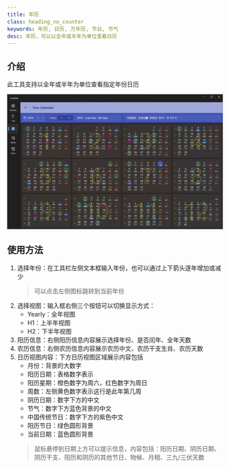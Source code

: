 ```yaml
---
title: 年历
class: heading_no_counter
keywords: 年历, 日历, 万年历, 节日, 节气
desc: 年历，可以以全年或半年为单位查看日历
---
```


## 介绍

此工具支持以全年或半年为单位查看指定年份日历

![](../../assets/images/ToolsSet/TS5.png)

## 使用方法

1. 选择年份：在工具栏左侧文本框输入年份，也可以通过上下箭头逐年增加或减少
   > 可以点击左侧图标跳转到当前年份
2. 选择视图：输入框右侧三个按钮可以切换显示方式：
   * Yearly：全年视图
   * H1：上半年视图
   * H2：下半年视图
3. 阳历信息：右侧阳历信息内容展示选择年份、是否闰年、全年天数
4. 农历信息：右侧农历信息内容展示农历中文、农历干支生肖、农历天数
5. 日历视图内容：下方日历视图区域展示内容包括
   * 月份：背景的大数字
   * 阳历日期：表格数字表示
   * 阳历星期：橙色数字为周六，红色数字为周日
   * 周数：左侧黄色数字表示这行是此年第几周
   * 阴历日期：数字下方的中文
   * 节气：数字下方蓝色背景的中文
   * 中国传统节日：数字下方的紫色中文
   * 阳历节日：绿色圆形背景
   * 当前日期：蓝色圆形背景
   > 鼠标悬停到日期上方可以提示信息，内容包括：阳历日期、阴历日期、阴历干支、阳历和阴历的其他节日、物候、月相、三九/三伏天数